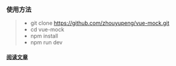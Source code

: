 ### 使用方法
> * git clone https://github.com/zhouyupeng/vue-mock.git 
> * cd vue-mock
> * npm install
> * npm run dev
#### [阅读文章](https://zhuanlan.zhihu.com/p/30354374)